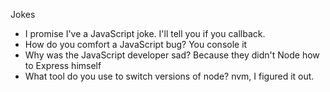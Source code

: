 Jokes

- I promise I've a JavaScript joke. I'll tell you if you callback.
- How do you comfort a JavaScript bug? You console it
- Why was the JavaScript developer sad? Because they didn't Node how to Express himself
- What tool do you use to switch versions of node? nvm, I figured it out.

